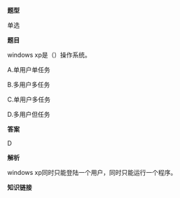 **题型**

单选

**题目** 

windows xp是（）操作系统。

A.单用户单任务

B.多用户多任务

C.单用户多任务

D.多用户但任务

**答案**

D

**解析**

windows xp同时只能登陆一个用户，同时只能运行一个程序。

**知识链接**